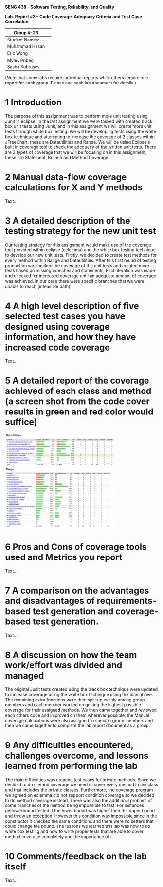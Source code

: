 **SENG 438 - Software Testing, Reliability, and Quality**

**Lab. Report #3 – Code Coverage, Adequacy Criteria and Test Case Correlation**

| Group \#: 26    |     |
| -------------- | --- |
| Student Names: |     |
|  Muhammad Hasan              |     |
|  Eric Wong              |     |
|  Myles Pribeg              |     |
|  Sasha Kobrusev              |     |

(Note that some labs require individual reports while others require one report
for each group. Please see each lab document for details.)

# 1 Introduction

The purpose of this assignment was to perform more unit testing using Junit in eclipse. In the last assignment we were tasked with created black box unit tests using Junit, and in this assignment we will create more unit tests through white box testing. We will be developing tests using the white box technique and attempting to increase the coverage of 2 classes within JFreeChart, these are Datautilities and Range. We will be using Eclipse's built in coverage tool to check the adequecy of the written unit tests. There are 3 types of coverage that we will be focusing on in this assignment, these are Statement, Branch and Method Coverage. 

# 2 Manual data-flow coverage calculations for X and Y methods

Text…

# 3 A detailed description of the testing strategy for the new unit test

Our testing strategy for this assignment would make use of the coverage tool provided within eclipse (eclemma) and the white box testing technique to develop our new unit tests. Firstly, we decided to create test methods for every method within Range and Datautilities. After this first round of testing production we checked the coverage of the unit tests and created more tests based on missing branches and statements. Each iteration was made and checked for increased coverage until an adequate amount of coverage was achieved. In our case there were specific branches that we were unable to reach (infeasible path).

# 4 A high level description of five selected test cases you have designed using coverage information, and how they have increased code coverage

Text…

# 5 A detailed report of the coverage achieved of each class and method (a screen shot from the code cover results in green and red color would suffice)

<img src="media/DataUtilitiesCoverage.png" alt="media/DataUtilitiesCoverage.png" width="360"/>
<img src="media/RangeCoverage.png" alt="media/RangeCoverage.png" width="360"/>

# 6 Pros and Cons of coverage tools used and Metrics you report

Text…

# 7 A comparison on the advantages and disadvantages of requirements-based test generation and coverage-based test generation.

Text…

# 8 A discussion on how the team work/effort was divided and managed

The original Junit tests created using the black box technique were updated to increase coverage using the white box technique using the plan above. The remaining extra functions were then split up evenly among group members and each member worked on getting the highest possible coverage for their assigned methods. We then came together and reviewed each others code and improved on them wherever possible, the Manual coverage calculations were also assigned to specific group members and then we came together to complete the lab report document as a group.

# 9 Any difficulties encountered, challenges overcome, and lessons learned from performing the lab

The main difficulties was creating test cases for private methods. Since we decided to do method coverage we need to cover every method in the class and that includes the private classes. Furthermore, the coverage program we agreed on eclemma did not support condition coverage so we decided to do method coverage instead. There was also the additional problem of some branches of the method being impossible to test. For instances getlowerbound tested if the lower bound was higher then the upper bound and threw an exception. However this condition was impossible since in the constructor it checked the same conditions and there were no setters that could change the bound. The lessons we learned this lab was how to do white box testing and how to write proper tests that are able to cover method coverage completely and the importance of it

# 10 Comments/feedback on the lab itself

Text…
